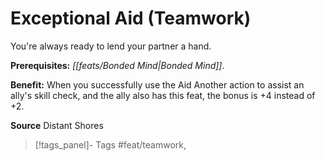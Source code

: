 ﻿---
cssclass: [feats]

---
# Exceptional Aid (Teamwork)

You're always ready to lend your partner a hand.

**Prerequisites:** _[[feats/Bonded Mind|Bonded Mind]]_.

**Benefit:** When you successfully use the Aid Another action to assist an ally's skill check, and the ally also has this feat, the bonus is +4 instead of +2.

**Source** Distant Shores
>[!tags_panel]- Tags
> #feat/teamwork, 